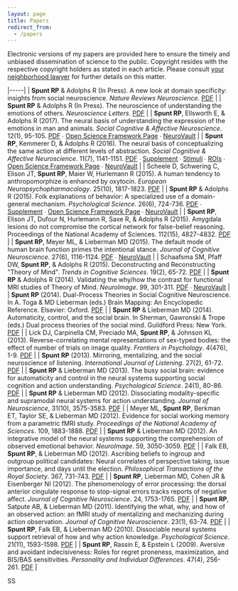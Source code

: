 ```yaml
---
layout: page
title: Papers
redirect_from:
  - /papers
---
```


Electronic versions of my papers are provided here to ensure the timely and unbiased dissemination of science to the public. Copyright resides with the respective copyright holders as stated in each article. Please consult <a href="/papers/pdf/better_call_saul_copyright.jpg">your neighborhood lawyer</a> for further details on this matter.

|-----|
|  **Spunt RP** &amp; Adolphs R (In Press). A new look at domain specificity: insights from social neuroscience. _Nature Reviews Neuroscience_. [PDF][34] |
|  **Spunt RP** &amp; Adolphs R (In Press). The neuroscience of understanding the emotions of others. _Neuroscience Letters_. [PDF][35] |
|  **Spunt RP**, Ellsworth E, &amp; Adolphs R (2017). The neural basis of understanding the expression of the emotions in man and animals. _Social Cognitive &amp; Affective Neuroscience_. 12(1), 95-105. [PDF][1] ∙ [Open Science Framework Page][2] ∙ [NeuroVault][3] |
|  **Spunt RP**, Kemmerer D, &amp; Adolphs R (2016). The neural basis of conceptualizing the same action at different levels of abstraction. _Social Cognitive &amp; Affective Neuroscience_. 11(7), 1141-1151. [PDF][4] ∙ [Supplement][5] ∙ [Stimuli][6] ∙ [ROIs][7] ∙ [Open Science Framework Page][8] ∙ [NeuroVault][9] |
|  Scheele D, Schwering C, Elison JT, **Spunt RP**, Maier W, Hurlemann R (2015). A human tendency to anthropomorphize is enhanced by oxytocin. _European Neuropsychopharmacology_. 25(10), 1817-1823. [PDF][10] |
|  **Spunt RP** &amp; Adolphs R (2015). Folk explanations of behavior: A specialized use of a domain-general mechanism. _Psychological Science_. 26(6), 724-736. [PDF][11] ∙ [Supplement][12] ∙ [Open Science Framework Page][13] ∙ [NeuroVault][14] |
|  **Spunt RP**, Elison JT, Dufour N, Hurlemann R, Saxe R, &amp; Adolphs R (2015). Amygdala lesions do not compromise the cortical network for false-belief reasoning. Proceedings of the National Academy of Sciences. 112(15), 4827-4832. [PDF][15] |
|  **Spunt RP**, Meyer ML, &amp; Lieberman MD (2015). The default mode of human brain function primes the intentional stance. _Journal of Cognitive Neuroscience_. 27(6), 1116-1124. [PDF][16] ∙ [NeuroVault][17] |
|  Schaafsma SM, Pfaff DW, **Spunt RP**, &amp; Adolphs R (2015). Deconstructing and Reconstructing "Theory of Mind". _Trends in Cognitive Sciences_. 19(2), 65-72. [PDF][18] |
|  **Spunt RP** &amp; Adolphs R (2014). Validating the why/how the contrast for functional MRI studies of Theory of Mind. _NeuroImage_. 99, 301-311. [PDF][19] ∙ [NeuroVault][20] |
|  **Spunt RP** (2014). Dual-Process Theories in Social Cognitive Neuroscience. In A. Toga &amp; MD Lieberman (eds.) Brain Mapping: An Encyclopedic Reference. Elsevier: Oxford. [PDF][21] |
|  **Spunt RP** &amp; Lieberman MD (2014). Automaticity, control, and the social brain. In Sherman, Gawronski &amp; Trope (eds.) Dual process theories of the social mind. Guildford Press: New York. [PDF][22] |
|  Lick DJ, Carpinella CM, Preciado MA, **Spunt RP**, &amp; Johnson KL (2013). Reverse-correlating mental representations of sex-typed bodies: the effect of number of trials on image quality. _Frontiers in Psychology_. 4(476), 1-9. [PDF][23] |
|  **Spunt RP** (2013). Mirroring, mentalizing, and the social neuroscience of listening. _International Journal of Listening_. 27(2), 61-72. [PDF][24] |
|  **Spunt RP** &amp; Lieberman MD (2013). The busy social brain: evidence for automaticity and control in the neural systems supporting social cognition and action understanding. _Psychological Science_. 24(1), 80-86. [PDF][25] |
|  **Spunt RP** &amp; Lieberman MD (2012). Dissociating modality-specific and supramodal neural systems for action understanding. _Journal of Neuroscience_, 31(10), 3575-3583. [PDF][26] |
|  Meyer ML, **Spunt RP**, Berkman ET, Taylor SE, &amp; Lieberman MD (2012). Evidence for social working memory from a parametric fMRI study. _Proceedings of the National Academy of Sciences_. 109, 1883-1888. [PDF][27] |
|  **Spunt RP** &amp; Lieberman MD (2012). An integrative model of the neural systems supporting the comprehension of observed emotional behavior. _NeuroImage_. 59, 3050-3059. [PDF][28] |
|  Falk EB, **Spunt RP**, &amp; Lieberman MD (2012). Ascribing beliefs to ingroup and outgroup political candidates: Neural correlates of perspective taking, issue importance, and days until the election. _Philosophical Transactions of the Royal Society_. 367, 731-743. [PDF][29] |
|  **Spunt RP**, Lieberman MD, Cohen JR &amp; Eisenberger NI (2012). The phenomenology of error processing: the dorsal anterior cingulate response to stop-signal errors tracks reports of negative affect. _Journal of Cognitive Neuroscience_. 24, 1753-1765. [PDF][30] |
|  **Spunt RP**, Satpute AB, &amp; Lieberman MD (2011). Identifying the what, why, and how of an observed action: an fMRI study of mentalizing and mechanizing during action observation. _Journal of Cognitive Neuroscience_. 23(1), 63-74. [PDF][31] |
|  **Spunt RP**, Falk EB, &amp; Lieberman MD (2010). Dissociable neural systems support retrieval of how and why action knowledge. _Psychological Science_. 21(11), 1593-1598. [PDF][32] |
|  **Spunt RP**, Rassin E, &amp; Epstein L (2009). Aversive and avoidant indecisiveness: Roles for regret proneness, maximization, and BIS/BAS sensitivities. _Personality and Individual Differences_. 47(4), 256-261. [PDF][33] |

[1]: http://www.bobspunt.com/papers/pdf/Spunt_Ellsworth_Adolphs_2017_SCAN-wSupplement.pdf
[2]: https://osf.io/bn2n8/
[3]: http://neurovault.org/collections/1846/
[4]: http://www.bobspunt.com/papers/pdf/Spunt_Kemmerer_Adolphs-2016-SCAN.pdf
[5]: http://www.bobspunt.com/papers/materials/manuscript_supplement.docx
[6]: http://www.bobspunt.com/papers/materials/stimulus_set.xlsx
[7]: http://www.bobspunt.com/papers/materials/ROI_SpuntKemmererAdolphs-SCAN.zip
[8]: https://osf.io/6rzwq/
[9]: http://neurovault.org/collections/694/
[10]: http://www.bobspunt.com/papers/pdf/Scheele_et_al_InPress.pdf
[11]: http://www.bobspunt.com/papers/pdf/Spunt_&amp;_Adolphs_2015_Psycholog_Sci.pdf
[12]: http://www.bobspunt.com/papers/pdf/Spunt_&amp;_Adolphs_2015_Psycholog_Sci_Supplement.pdf
[13]: https://osf.io/59cbe/
[14]: http://neurovault.org/collections/297/
[15]: http://www.bobspunt.com/papers/pdf/Spunt_et_al_2015_PNAS.pdf
[16]: http://www.bobspunt.com/papers/pdf/Spunt_et_al_2015_J_Cogn_Neurosci.pdf
[17]: http://neurovault.org/collections/446/
[18]: http://www.bobspunt.com/papers/pdf/Schaafsma_et_al_2014_105.pdf
[19]: http://www.bobspunt.com/papers/pdf/Spunt_&amp;_Adolphs_2014.pdf
[20]: http://neurovault.org/collections/445/
[21]: http://www.bobspunt.com/papers/pdf/Spunt_2015_DualProcessTheories.pdf
[22]: http://www.bobspunt.com/papers/pdf/Spunt_&amp;_Lieberman_2014.pdf
[23]: http://www.bobspunt.com/papers/pdf/Lick_2013_Front_Psychol.pdf
[24]: http://www.bobspunt.com/papers/pdf/Spunt_2013_International_Journal_of_Listening.pdf
[25]: http://www.bobspunt.com/papers/pdf/Spunt_2013_Psycholog_Sci.pdf
[26]: http://www.bobspunt.com/papers/pdf/Spunt_2012_Journal_of_Neuroscience.pdf
[27]: http://www.bobspunt.com/papers/pdf/Meyer_2012_Proceedings_of_the_National_Academy_of_Sciences.pdf
[28]: http://www.bobspunt.com/papers/pdf/Spunt_2012_NeuroImage.pdf
[29]: http://www.bobspunt.com/papers/pdf/Falk_2012_Philos_Trans_R_Soc_Lond_B_Biol_Sci.pdf
[30]: http://www.bobspunt.com/papers/pdf/Spunt_2012_J_Cogn_Neurosci.pdf
[31]: http://www.bobspunt.com/papers/pdf/Spunt_2011_J_Cogn_Neurosci.pdf
[32]: http://www.bobspunt.com/papers/pdf/Spunt_2010_Psycholog_Sci.pdf
[33]: http://www.bobspunt.com/papers/pdf/Spunt_2009_Personality_and_Individual_Differences.pdf
[34]: http://www.bobspunt.com/papers/pdf/Spunt_Adolphs_InPress_NatRevNeurosci.pdf
[35]: http://www.bobspunt.com/papers/pdf/Spunt_Adolphs_2017_NeurosciLett.pdf

  SS